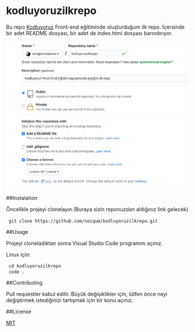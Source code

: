 # kodluyoruzilkrepo

Bu repo [Kodluyoruz](https://kodluyoruz.org) Front-end eğitiminde oluşturduğum ilk repo. İçersinde bir adet README dosyası, bir adet de index.html dosyası barındırıyor.

![proje resmi](https://github.com/Kodluyoruz/taskforce/blob/main/git/odev1/figures/github.png)

##Instalation

Öncelikle projeyi clonelayın.(Buraya sizin reponuzdan aldığınız link gelecek)

` git clone https://github.com/noiqum/kodluyoruzilkrepo.git`

##Usage

Projeyi cloneladıktan sonra Visual Studio Code programını açınız.

Linux için:

```
 cd kodluyoruzilkrepo
 code .
```

##Contributing

Pull requestler kabul edilir. Büyük değişiklikler için, lütfen önce neyi değiştirmek istediğinizi tartışmak için bir konu açınız.

##License

[MIT](https://choosealicense.com/licenses/mit/)



